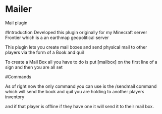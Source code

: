# Mailer
Mail plugin


#Introduction
Developed this plugin originally for my Minecraft server Frontier which is a an earthmap geopolitical server 

This plugin lets you create mail boxes and send physical mail to other players via the form of a Book and quil

To create a Mail Box all you have to do is put [mailbox] on the first line of a sign and then you are all set



#Commands

As of right now the only command you can use is the /sendmail command which will send the book and quil you are holding to another players inventory

and if that player is offline if they have one it will send it to their mail box. 

